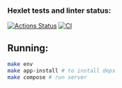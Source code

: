 ### Hexlet tests and linter status:
[![Actions Status](https://github.com/ayshvab/devops-for-programmers-project-74/actions/workflows/hexlet-check.yml/badge.svg)](https://github.com/ayshvab/devops-for-programmers-project-74/actions)
[![CI](https://github.com/ayshvab/devops-for-programmers-project-74/actions/workflows/ci.yml/badge.svg)](https://github.com/ayshvab/devops-for-programmers-project-74/actions)


## Running:

```bash
make env
make app-install # to install deps
make compose # run server
```

